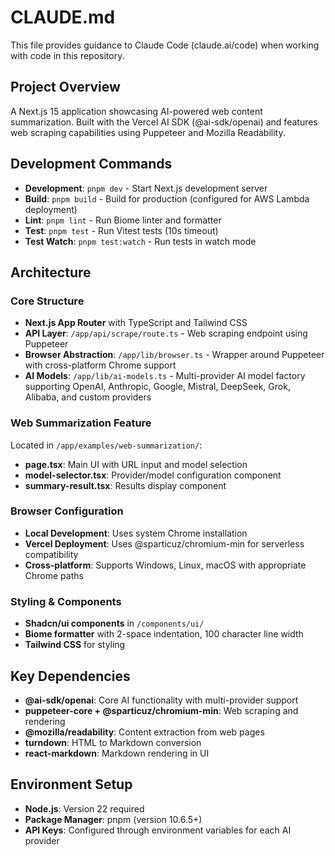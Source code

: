 # CLAUDE.md

This file provides guidance to Claude Code (claude.ai/code) when working with code in this repository.

## Project Overview

A Next.js 15 application showcasing AI-powered web content summarization. Built with the Vercel AI SDK (@ai-sdk/openai) and features web scraping capabilities using Puppeteer and Mozilla Readability.

## Development Commands

- **Development**: `pnpm dev` - Start Next.js development server
- **Build**: `pnpm build` - Build for production (configured for AWS Lambda deployment)
- **Lint**: `pnpm lint` - Run Biome linter and formatter
- **Test**: `pnpm test` - Run Vitest tests (10s timeout)
- **Test Watch**: `pnpm test:watch` - Run tests in watch mode

## Architecture

### Core Structure
- **Next.js App Router** with TypeScript and Tailwind CSS
- **API Layer**: `/app/api/scrape/route.ts` - Web scraping endpoint using Puppeteer
- **Browser Abstraction**: `/app/lib/browser.ts` - Wrapper around Puppeteer with cross-platform Chrome support
- **AI Models**: `/app/lib/ai-models.ts` - Multi-provider AI model factory supporting OpenAI, Anthropic, Google, Mistral, DeepSeek, Grok, Alibaba, and custom providers

### Web Summarization Feature
Located in `/app/examples/web-summarization/`:
- **page.tsx**: Main UI with URL input and model selection
- **model-selector.tsx**: Provider/model configuration component  
- **summary-result.tsx**: Results display component

### Browser Configuration
- **Local Development**: Uses system Chrome installation
- **Vercel Deployment**: Uses @sparticuz/chromium-min for serverless compatibility
- **Cross-platform**: Supports Windows, Linux, macOS with appropriate Chrome paths

### Styling & Components
- **Shadcn/ui components** in `/components/ui/`
- **Biome formatter** with 2-space indentation, 100 character line width
- **Tailwind CSS** for styling

## Key Dependencies

- **@ai-sdk/openai**: Core AI functionality with multi-provider support
- **puppeteer-core + @sparticuz/chromium-min**: Web scraping and rendering
- **@mozilla/readability**: Content extraction from web pages
- **turndown**: HTML to Markdown conversion
- **react-markdown**: Markdown rendering in UI

## Environment Setup

- **Node.js**: Version 22 required
- **Package Manager**: pnpm (version 10.6.5+)
- **API Keys**: Configured through environment variables for each AI provider